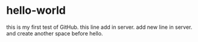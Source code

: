 #  hello-world
this is my first test of GitHub.
this line add in server.
add new line in server. and create another space before hello.

